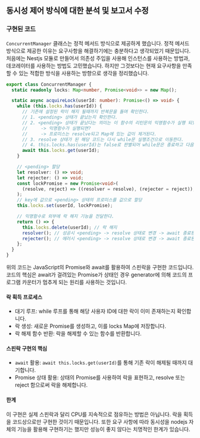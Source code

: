 ## 동시성 제어 방식에 대한 분석 및 보고서 수정

### 구현된 코드

`ConcurrentManager` 클래스는 정적 메서드 방식으로 제공하게 했습니다.
정적 메서드 방식으로 제공한 이유는 요구사항을 해결하기에는 충분하다고 생각되었기 때문입니다.
처음에는 Nestjs 모듈로 만들어서 의존성 주입을 사용해 인스턴스를 사용하는 방법과, 데코레이터를 사용하는 방법도 고민했습니다. 
하지만 그것보다는 현재 요구사항을 만족할 수 있는 적합한 방식을 사용하는 방향으로 생각을 정리했습니다.

```typescript
export class ConcurrentManager {
  static readonly locks: Map<number, Promise<void>> = new Map();

  static async acquireLock(userId: number): Promise<() => void> {
    while (this.locks.has(userId)) {
      // 기존에 설정된 락이 해지 될때까지 반복문을 돌며 확인한다.
      // 1. <pending> 상태가 끝났는지 확인한다.
      // 2. <pending> 상태가 끝났다는 의미는 이 함수의 리턴문의 익명함수가 실행 되었다는 의미이다.
      //     -> 익명함수가 실행되면?
      //     -> 프로미스는 resolve되고 Map에 있는 값이 제거된다.
      // 3. resolve 상태가 된 해당 코드는 다시 while문 실행조건으로 이동한다.
      // 4. this.locks.has(userId)는 false로 판별되어 while문은 종료하고 다음 코드가 실행된다.
      await this.locks.get(userId);
    }

    // <pending> 할당
    let resolver: () => void; 
    let rejecter: () => void;
    const lockPromise = new Promise<void>( 
      (resolve, reject) => ((resolver = resolve), (rejecter = reject)),
    );
    // key에 값으로 <pending> 상태의 프로미스를 값으로 할당
    this.locks.set(userId, lockPromise);

    // 익명함수로 외부에 락 해지 기능을 전달한다.
    return () => {
      this.locks.delete(userId); // 락 해지
      resolver(); // 성공시 <pending> -> resolve 상태로 변경 -> await 종료된다.
      rejecter(); // 에러시 <pending> -> resolve 상태로 변경 -> await 종료된다.
    };
  }
}
```

위의 코드는 JavaScript의 Promise와 await를 활용하여 스핀락을 구현한 코드입니다.
코드의 핵심은 await가 걸려있는 Promise가 <pending> 상태인 경우 generator에 의해 코드의 프로그램 카운터가 멈추게 되는 원리를 사용하는 것입니다.

#### 락 획득 프로세스
- 대기 루프: while 루프를 통해 해당 사용자 ID에 대한 락이 이미 존재하는지 확인합니다.
- 락 생성: 새로운 Promise를 생성하고, 이를 locks Map에 저장합니다.
- 락 해제 함수 반환: 락을 해제할 수 있는 함수를 반환합니다.

#### 스핀락 구현의 핵심
- `await` 활용: `await this.locks.get(userId)`를 통해 기존 락이 해제될 때까지 대기합니다.
- Promise 상태 활용: <pending> 상태의 Promise를 사용하여 락을 표현하고, resolve 또는 reject 함으로써 락을 해제합니다.

#### 한계
이 구현은 실제 스핀락과 달리 CPU를 지속적으로 점유하는 방법은 아닙니다. 락을 획득을 코드상으로만 구현한 것이기 때문입니다.
또한 요구 사항에 따라 동시성을 nodejs 자체의 기능을 활용해 구현하기는 했지만 성능이 좋지 않다는 치명적인 한계가 있습니다.
  